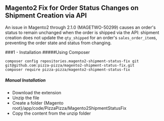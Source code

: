 ## Magento2 Fix for Order Status Changes on Shipment Creation via API
An issue in Magento2 through 2.1.0 (MAGETWO-50299) causes an order's status to remain unchanged when the order is shipped via the API: shipment creation does not update the `qty_shipped` for an order's `sales_order_item`s, preventing the order state and status from changing.

###1 - Installation 
#####Using Composer

```
composer config repositories.magento2-shipment-status-fix git git@github.com:pizza-pizza/magento2-shipment-status-fix.git
composer require pizza-pizza/magento2-shipment-status-fix
```

##### Manual Installation
 * Download the extension
 * Unzip the file
 * Create a folder {Magento root}/app/code/PizzaPizza/Magento2ShipmentStatusFix
 * Copy the content from the unzip folder
